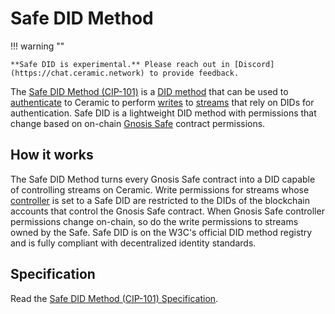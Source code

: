 # Safe DID Method

!!! warning ""

    **Safe DID is experimental.** Please reach out in [Discord](https://chat.ceramic.network) to provide feedback.

The [Safe DID Method (CIP-101)](https://github.com/ceramicnetwork/CIP/blob/main/CIPs/CIP-101/CIP-101.md) is a [DID method](../../../learn/glossary.md#did-methods) that can be used to [authenticate](../../../build/javascript/authentication.md) to Ceramic to perform [writes](../../../build/javascript/writes.md) to [streams](../../../learn/glossary.md#streams) that rely on DIDs for authentication. Safe DID is a lightweight DID method with permissions that change based on on-chain [Gnosis Safe](https://gnosis-safe.io/) contract permissions.

## **How it works**

The Safe DID Method turns every Gnosis Safe contract into a DID capable of controlling streams on Ceramic. Write permissions for streams whose [controller](../../../learn/glossary.md#controllers) is set to a Safe DID are restricted to the DIDs of the blockchain accounts that control the Gnosis Safe contract. When Gnosis Safe controller permissions change on-chain, so do the write permissions to streams owned by the Safe. Safe DID is on the W3C's official DID method registry and is fully compliant with decentralized identity standards.

## **Specification**

Read the [Safe DID Method (CIP-101) Specification](https://github.com/ceramicnetwork/CIP/blob/main/CIPs/CIP-101/CIP-101.md).
